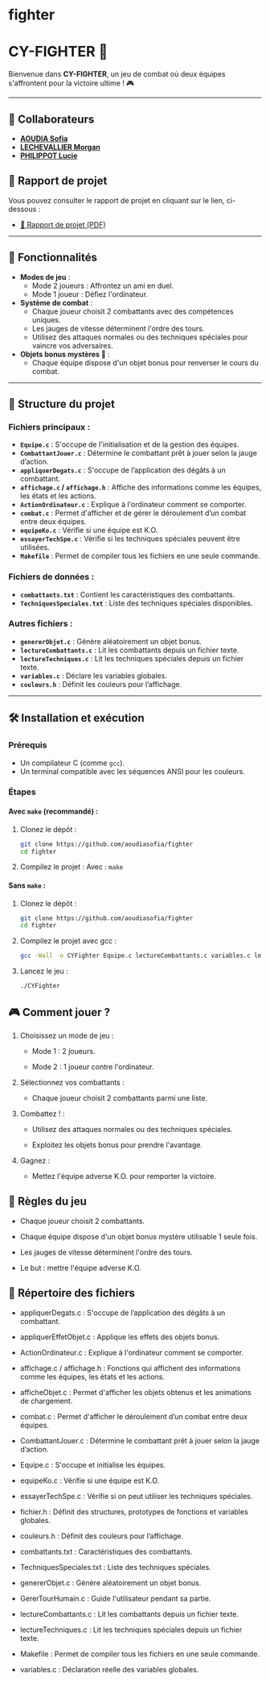 # fighter
# CY-FIGHTER 🥊

Bienvenue dans **CY-FIGHTER**, un jeu de combat où deux équipes s'affrontent pour la victoire ultime ! 🎮

---
## 🤝 Collaborateurs
- [**AOUDIA Sofia**](https://github.com/aoudiasofia)
- [**LECHEVALLIER Morgan**](https://github.com/morganlechevallier)
- [**PHILIPPOT Lucie**](https://github.com/luciephilippot)



## 📄 Rapport de projet

  Vous pouvez consulter le rapport de projet en cliquant sur le lien, ci-dessous :

 - [📕 Rapport de projet (PDF)](Rapport_MEF1-M.pdf)

---

## 🚀 Fonctionnalités

- **Modes de jeu** :
  - Mode 2 joueurs : Affrontez un ami en duel.
  - Mode 1 joueur : Défiez l'ordinateur.
- **Système de combat** :
  - Chaque joueur choisit 2 combattants avec des compétences uniques.
  - Les jauges de vitesse déterminent l'ordre des tours.
  - Utilisez des attaques normales ou des techniques spéciales pour vaincre vos adversaires.
- **Objets bonus mystères 🎁** :
  - Chaque équipe dispose d'un objet bonus pour renverser le cours du combat.

---

## 📂 Structure du projet

### Fichiers principaux :
- **`Equipe.c`** : S'occupe de l'initialisation et de la gestion des équipes.
- **`CombattantJouer.c`** : Détermine le combattant prêt à jouer selon la jauge d’action.
- **`appliquerDegats.c`** : S'occupe de l’application des dégâts à un combattant.
- **`affichage.c` / `affichage.h`** : Affiche des informations comme les équipes, les états et les actions.
- **`ActionOrdinateur.c`** : Explique à l'ordinateur comment se comporter.
- **`combat.c`** : Permet d'afficher et de gérer le déroulement d’un combat entre deux équipes.
- **`equipeKo.c`** : Vérifie si une équipe est K.O.
- **`essayerTechSpe.c`** : Vérifie si les techniques spéciales peuvent être utilisées.
- **`Makefile`** : Permet de compiler tous les fichiers en une seule commande.

### Fichiers de données :
- **`combattants.txt`** : Contient les caractéristiques des combattants.
- **`TechniquesSpeciales.txt`** : Liste des techniques spéciales disponibles.

### Autres fichiers :
- **`genererObjet.c`** : Génère aléatoirement un objet bonus.
- **`lectureCombattants.c`** : Lit les combattants depuis un fichier texte.
- **`lectureTechniques.c`** : Lit les techniques spéciales depuis un fichier texte.
- **`variables.c`** : Déclare les variables globales.
- **`couleurs.h`** : Définit les couleurs pour l’affichage.

---

## 🛠️ Installation et exécution

### Prérequis
- Un compilateur C (comme `gcc`).
- Un terminal compatible avec les séquences ANSI pour les couleurs.

### Étapes

#### Avec `make` (recommandé) :

1. Clonez le dépôt :
   ```bash
   git clone https://github.com/aoudiasofia/fighter
   cd fighter

2. Compilez le projet :
   Avec : `make`
    

#### Sans `make` :
1. Clonez le dépôt :
   ```bash
   git clone https://github.com/aoudiasofia/fighter
   cd fighter

2. Compilez le projet avec gcc :
    ```bash
   gcc -Wall -o CYFighter Equipe.c lectureCombattants.c variables.c lectureTechniques.c genererObjet.c afficheObjet.c ActionOrdinateur.c combat.c appliquerDegats.c appliquerEffetObjet.c CombattantJouer.c GererTourHumain.c essayerTechSpe.c equipeKo.c affichage.c 

3. Lancez le jeu :
    ```bash
    ./CYFighter

## 🎮 Comment jouer ?

1. Choisissez un mode de jeu :

    - Mode 1 : 2 joueurs.

    - Mode 2 : 1 joueur contre l'ordinateur.

2. Sélectionnez vos combattants :

    - Chaque joueur choisit 2 combattants parmi une liste.

3. Combattez ! :

    - Utilisez des attaques normales ou des techniques spéciales.

    - Exploitez les objets bonus pour prendre l'avantage.

3. Gagnez :
   -  Mettez l'équipe adverse K.O. pour remporter la victoire.


## 📜 Règles du jeu

-  Chaque joueur choisit 2 combattants.

- Chaque équipe dispose d'un objet bonus mystère utilisable 1 seule fois.

- Les jauges de vitesse déterminent l'ordre des tours.

- Le but : mettre l'équipe adverse K.O.



## 📂 Répertoire des fichiers



  - appliquerDegats.c : S'occupe de l’application des dégâts à un combattant.

  - appliquerEffetObjet.c : Applique les effets des objets bonus.

  - ActionOrdinateur.c : Explique à l'ordinateur comment se comporter.

  - affichage.c / affichage.h : Fonctions qui affichent des informations comme les équipes, les états et les actions.

  - afficheObjet.c : Permet d'afficher les objets obtenus et les animations de chargement.

  - combat.c : Permet d'afficher le déroulement d’un combat entre deux équipes.

  - CombattantJouer.c : Détermine le combattant prêt à jouer selon la jauge d’action.

  - Equipe.c : S'occupe et initialise les équipes.

  - equipeKo.c : Vérifie si une équipe est K.O.

  - essayerTechSpe.c : Vérifie si on peut utiliser les techniques spéciales.

  - fichier.h : Définit des structures, prototypes de fonctions et variables globales.

  - couleurs.h : Définit des couleurs pour l’affichage.

  - combattants.txt : Caractéristiques des combattants.

  - TechniquesSpeciales.txt : Liste des techniques spéciales.

  - genererObjet.c : Génère aléatoirement un objet bonus.

  - GererTourHumain.c : Guide l'utilisateur pendant sa partie.

  - lectureCombattants.c : Lit les combattants depuis un fichier texte.

  - lectureTechniques.c : Lit les techniques spéciales depuis un fichier texte.

  - Makefile : Permet de compiler tous les fichiers en une seule commande.

  - variables.c : Déclaration réelle des variables globales.
